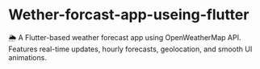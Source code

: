 # Wether-forcast-app-useing-flutter
🌦️ A Flutter-based weather forecast app using OpenWeatherMap API. Features real-time updates, hourly forecasts, geolocation, and smooth UI animations.
